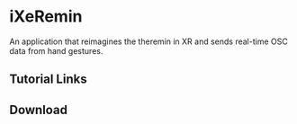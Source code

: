 # iXeRemin

An application that reimagines the theremin in XR and sends real-time OSC data from hand gestures.    


## Tutorial Links

## Download

